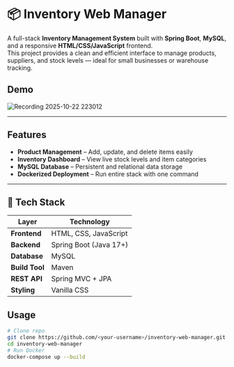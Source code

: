 # 📦 Inventory Web Manager

A full-stack **Inventory Management System** built with **Spring Boot**, **MySQL**, and a responsive **HTML/CSS/JavaScript** frontend.  
This project provides a clean and efficient interface to manage products, suppliers, and stock levels — ideal for small businesses or warehouse tracking.

## Demo
![Recording 2025-10-22 223012](https://github.com/user-attachments/assets/cf19ab03-7a2b-4911-b9c4-a8484edf182d)

---

## Features

- **Product Management** – Add, update, and delete items easily   
- **Inventory Dashboard** – View live stock levels and item categories  
- **MySQL Database** – Persistent and relational data storage  
- **Dockerized Deployment** – Run entire stack with one command 
---

## 🧰 Tech Stack

| Layer | Technology |
|--------|-------------|
| **Frontend** | HTML, CSS, JavaScript |
| **Backend** | Spring Boot (Java 17+) |
| **Database** | MySQL |
| **Build Tool** | Maven |
| **REST API** | Spring MVC + JPA |
| **Styling** | Vanilla CSS |

## Usage
```bash
# Clone repo
git clone https://github.com/<your-username>/inventory-web-manager.git
cd inventory-web-manager
# Run Docker
docker-compose up --build
